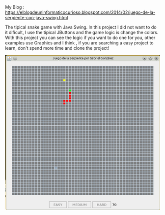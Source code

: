 My Blog : https://elblogdeuninformaticocurioso.blogspot.com/2014/02/juego-de-la-serpiente-con-java-swing.html

The tipical snake game with Java Swing. In this project I did not want to do it dificult, I use the tipical JButtons and the game logic is change the colors. With this project you can see the logic if you want to do one for you, other examples use Graphics and I think , if you are searching a easy project to learn, don't spend more time and clone the project!


![fibob](https://github.com/tsw1985/Snake/blob/master/serpiente.png)
